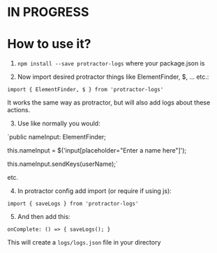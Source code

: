 # IN PROGRESS
# How to use it?
1. `npm install --save protractor-logs` where your package.json is

2. Now import desired protractor things like ElementFinder, $, ... etc.:

`import { ElementFinder, $ } from 'protractor-logs'`

It works the same way as protractor, but will also add logs about these actions.

3. Use like normally you would:

`public nameInput: ElementFinder;

this.nameInput = $('input[placeholder="Enter a name here"]');

this.nameInput.sendKeys(userName);` 

etc.

4. In protractor config add import (or require if using js):

`import { saveLogs } from 'protractor-logs'`

5. And then add this:

`onComplete: () => { saveLogs(); }`
 
 This will create a `logs/logs.json` file in your directory
